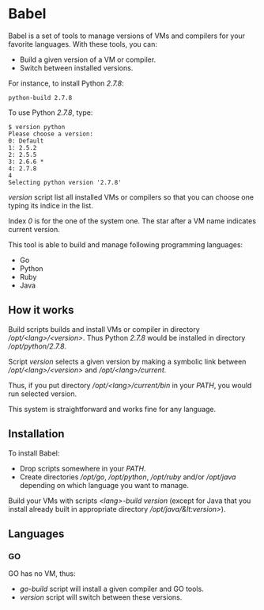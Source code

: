 Babel
=====

Babel is a set of tools to manage versions of VMs and compilers for your favorite languages. With these tools, you can:

- Build a given version of a VM or compiler.
- Switch between installed versions.

For instance, to install Python *2.7.8*:

```
python-build 2.7.8
```

To use Python *2.7.8*, type:

```
$ version python
Please choose a version:
0: Default
1: 2.5.2
2: 2.5.5
3: 2.6.6 *
4: 2.7.8
4
Selecting python version '2.7.8'
```

*version* script list all installed VMs or compilers so that you can choose one typing its indice in the list.

Index *0* is for the one of the system one. The star after a VM name indicates current version.

This tool is able to build and manage following programming languages:

- Go
- Python
- Ruby
- Java

How it works
------------

Build scripts builds and install VMs or compiler in directory */opt/&lt;lang>/&lt;version>*. Thus Python *2.7.8* would be installed in directory */opt/python/2.7.8*.

Script *version* selects a given version by making a symbolic link between */opt/&lt;lang>/&lt;version>* and */opt/&lt;lang>/current*.

Thus, if you put directory */opt/&lt;lang>/current/bin* in your *PATH*, you
would run selected version.

This system is straightforward and works fine for any language.

Installation
------------

To install Babel:

- Drop scripts somewhere in your *PATH*.
- Create directories */opt/go*, */opt/python*, */opt/ruby* and/or */opt/java* depending on which language you want to manage.

Build your VMs with scripts *&lt;lang>-build version* (except for Java that you
install already built in appropriate directory */opt/java/&lt:version>*).

Languages
---------

### GO

GO has no VM, thus:

- *go-build* script will install a given  compiler and GO tools.
-  *version* script will switch between these versions.
